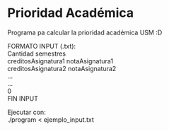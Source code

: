 # Prioridad Académica

Programa pa calcular la prioridad académica USM :D  
  
FORMATO INPUT (.txt):  
Cantidad semestres  
creditosAsignatura1 notaAsignatura1  
creditosAsignatura2 notaAsignatura2  
...  
...  
0  
FIN INPUT  
  
  
Ejecutar con:  
./program < ejemplo_input.txt
